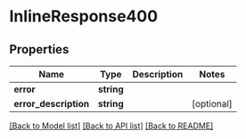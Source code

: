 # InlineResponse400

## Properties
Name | Type | Description | Notes
------------ | ------------- | ------------- | -------------
**error** | **string** |  | 
**error_description** | **string** |  | [optional] 

[[Back to Model list]](../README.md#documentation-for-models) [[Back to API list]](../README.md#documentation-for-api-endpoints) [[Back to README]](../README.md)


